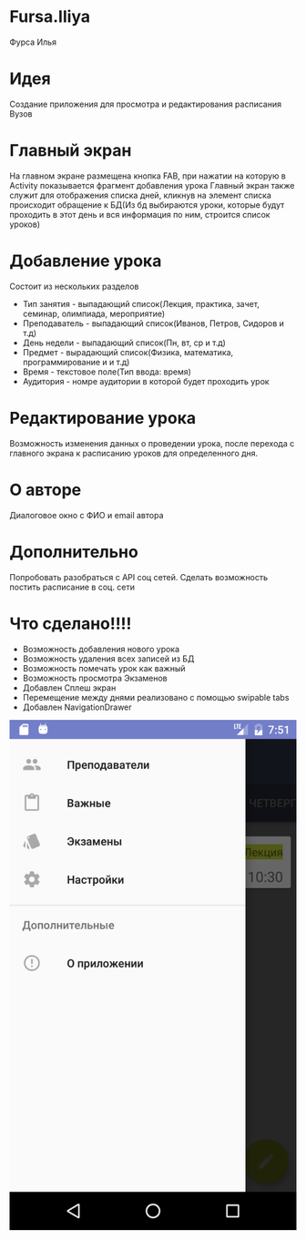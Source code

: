 # Fursa.Iliya
Фурса Илья

# Идея 
Создание приложения для просмотра и редактирования расписания Вузов

# Главный экран
На главном экране размещена кнопка FAB, при нажатии на которую в Activity показывается фрагмент добавления урока
Главный экран также служит для отображения списка дней, кликнув на элемент списка происходит обращение к БД(Из бд выбираются уроки, которые будут проходить в этот день и вся информация по ним, строится список уроков)

# Добавление урока
Состоит из нескольких разделов
* Тип занятия - выпадающий список(Лекция, практика, зачет, семинар, олимпиада, мероприятие)
* Преподаватель - выпадающий список(Иванов, Петров, Сидоров и т.д)
* День недели - выпадающий список(Пн, вт, ср и т.д)
* Предмет - вырадающий список(Физика, математика, программирование и и т.д)
* Время - текстовое поле(Тип ввода: время)
* Аудитория - номре аудитории в которой будет проходить урок

# Редактирование урока
Возможность изменения данных о проведении урока, после перехода с главного экрана к расписанию уроков для определенного дня.

# О авторе
Диалоговое окно с ФИО и email автора

# Дополнительно 
Попробовать разобраться с API соц сетей. Сделать возможность постить расписание в соц. сети

# Что сделано!!!!
* Возможность добавления нового урока
* Возможность удаления всех записей из БД
* Возможность помечать урок как важный
* Возможность просмотра Экзаменов
* Добавлен Сплеш экран
* Перемещение между днями реализовано с помощью swipable tabs
* Добавлен NavigationDrawer

![app](https://github.com/AltarixExercises2016/Fursa.Iliya/blob/master/universityapp/Screenshot_1484581906.png)




